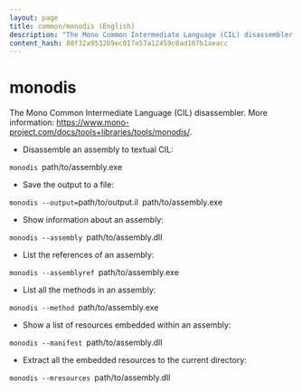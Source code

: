 ```yaml
---
layout: page
title: common/monodis (English)
description: "The Mono Common Intermediate Language (CIL) disassembler."
content_hash: 88f32a9532b9ec017e57a12459c8ad107b1aeacc
---
```

# monodis

The Mono Common Intermediate Language (CIL) disassembler.
More information: <https://www.mono-project.com/docs/tools+libraries/tools/monodis/>.

- Disassemble an assembly to textual CIL:

`monodis `<span class="tldr-var badge badge-pill bg-dark-lm bg-white-dm text-white-lm text-dark-dm font-weight-bold">path/to/assembly.exe</span>

- Save the output to a file:

`monodis --output=`<span class="tldr-var badge badge-pill bg-dark-lm bg-white-dm text-white-lm text-dark-dm font-weight-bold">path/to/output.il</span>` `<span class="tldr-var badge badge-pill bg-dark-lm bg-white-dm text-white-lm text-dark-dm font-weight-bold">path/to/assembly.exe</span>

- Show information about an assembly:

`monodis --assembly `<span class="tldr-var badge badge-pill bg-dark-lm bg-white-dm text-white-lm text-dark-dm font-weight-bold">path/to/assembly.dll</span>

- List the references of an assembly:

`monodis --assemblyref `<span class="tldr-var badge badge-pill bg-dark-lm bg-white-dm text-white-lm text-dark-dm font-weight-bold">path/to/assembly.exe</span>

- List all the methods in an assembly:

`monodis --method `<span class="tldr-var badge badge-pill bg-dark-lm bg-white-dm text-white-lm text-dark-dm font-weight-bold">path/to/assembly.exe</span>

- Show a list of resources embedded within an assembly:

`monodis --manifest `<span class="tldr-var badge badge-pill bg-dark-lm bg-white-dm text-white-lm text-dark-dm font-weight-bold">path/to/assembly.dll</span>

- Extract all the embedded resources to the current directory:

`monodis --mresources `<span class="tldr-var badge badge-pill bg-dark-lm bg-white-dm text-white-lm text-dark-dm font-weight-bold">path/to/assembly.dll</span>
